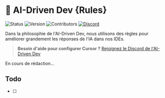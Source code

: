 # 📐 AI-Driven Dev {Rules}

![Status](https://img.shields.io/badge/status-active-brightgreen)
![Version](https://img.shields.io/badge/version-0.0.2-blue)
![Contributors](https://img.shields.io/badge/contributors-welcome-orange)
[![Discord](https://img.shields.io/discord/1173363373115723796?color=7289da&label=discord&logo=discord&logoColor=white)](https://discord.gg/invite/ai-driven-dev)

Dans la philosophie de l'AI-Driven Dev, nous utilisons des règles pour améliorer grandement les réponses de l'IA dans nos IDEs.

>
> **Besoin d'aide pour configurer Cursor ?** [Rejoignez le Discord de l'AI-Driven Dev](https://discord.gg/invite/ai-driven-dev)
>

En cours de rédaction...

## Todo

- [ ] 
